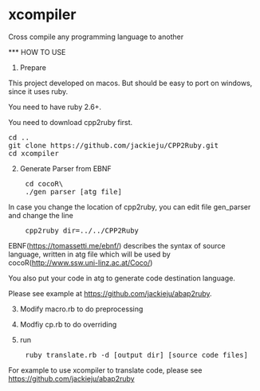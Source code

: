 # xcompiler
Cross compile any programming language to another


*** HOW TO USE

1. Prepare

This project developed on macos. But should be easy to port on windows, since it uses ruby.

You need to have ruby 2.6+.

You need to download cpp2ruby first.
<pre>
cd ..
git clone https://github.com/jackieju/CPP2Ruby.git
cd xcompiler
</pre>



2. Generate Parser from EBNF

<pre>
    cd cocoR\
    ./gen_parser [atg file]
</pre>

In case you change the location of cpp2ruby, you can edit file gen_parser and change the line
<pre>
    cpp2ruby_dir=../../CPP2Ruby
</pre>

EBNF(https://tomassetti.me/ebnf/) describes the syntax of source language, written in atg file which will be used by cocoR(http://www.ssw.uni-linz.ac.at/Coco/)

You also put your code in atg to generate code destination language.

Please see example at https://github.com/jackieju/abap2ruby.

3. Modify macro.rb to do preprocessing

4. Modfiy cp.rb to do overriding

5. run
<pre>
    ruby translate.rb -d [output dir] [source code files]
</pre>

For example to use xcompiler to translate code, please see https://github.com/jackieju/abap2ruby
